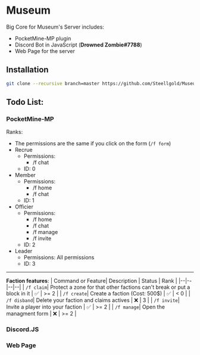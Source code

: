 
# Museum

Big Core for Museum's Server includes:
* PocketMine-MP plugin
* Discord Bot in JavaScript (**Drowned Zombie#7788**)
* Web Page for the server

## Installation
```bash
git clone --recursive branch=master https://github.com/Steellgold/Museum
```

## Todo List:
### PocketMine-MP
Ranks:
 - The permissions are the same if you click on the form (`/f form`)
 - Recrue
	 - Permissions: 
		 - /f chat
	 - ID: 0
 - Member
	 - Permissions: 
		 - /f home
		 - /f chat
	 - ID: 1
 - Officier
	 - Permissions: 
		 - /f home
		 - /f chat
		 - /f manage
		 - /f invite
	 - ID: 2
 - Leader
	 - Permissions: All permissions
	 - ID: 3
---
__Faction features__:
| Command or Feature| Description | Status  | Rank  |
|--|--|--|--|
| `/f claim`| Protect a zone for that other factions can't break or put a block in it | ✅ | >= 2 |
| `/f create`| Create a faction (Cost: 500$) | ✅ | < 0 |
| `/f disband`| Delete your faction and claims actives | ❌ | 3 |
| `/f invite`| Invite a player into your faction | ✅ | >= 2 |
| `/f manage`| Open the managment form | ❌ | >= 2 |

### Discord.JS
### Web Page
